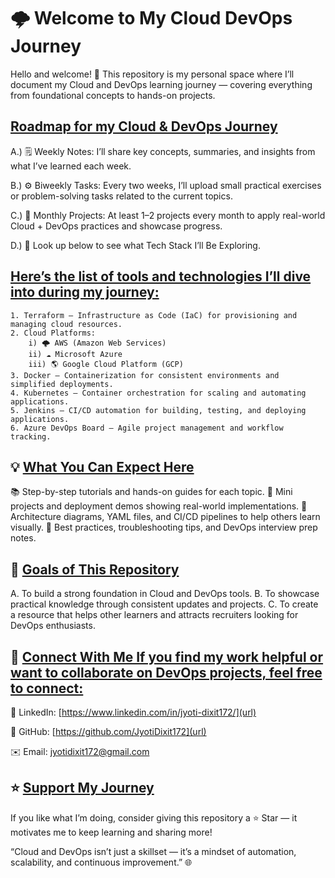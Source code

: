 # 🌩️ **Welcome to My Cloud DevOps Journey**

Hello and welcome! 👋 This repository is my personal space where I’ll document my Cloud and DevOps learning journey — covering everything from foundational concepts to hands-on projects.

## <ins>Roadmap for my Cloud & DevOps Journey</ins>

  A.) 🗒️ Weekly Notes: I’ll share key concepts, summaries, and insights from what I’ve learned each week.
  
  B.) ⚙️ Biweekly Tasks: Every two weeks, I’ll upload small practical exercises or problem-solving tasks related to the current topics.
  
  C.) 🚀 Monthly Projects: At least 1–2 projects every month to apply real-world Cloud + DevOps practices and showcase progress.
  
  D.) 🧠 Look up below to see what Tech Stack I’ll Be Exploring.

## <ins>Here’s the list of tools and technologies I’ll dive into during my journey:</ins>

    1. Terraform – Infrastructure as Code (IaC) for provisioning and managing cloud resources.
    2. Cloud Platforms:
        i) 🌩️ AWS (Amazon Web Services)
        ii) ☁️ Microsoft Azure
        iii) 🌎 Google Cloud Platform (GCP)
    3. Docker – Containerization for consistent environments and simplified deployments.
    4. Kubernetes – Container orchestration for scaling and automating applications.
    5. Jenkins – CI/CD automation for building, testing, and deploying applications.
    6. Azure DevOps Board – Agile project management and workflow tracking.
    
## 💡 <ins>What You Can Expect Here</ins>

📚 Step-by-step tutorials and hands-on guides for each topic. 
💼 Mini projects and deployment demos showing real-world implementations. 
🧩 Architecture diagrams, YAML files, and CI/CD pipelines to help others learn visually. 
🧠 Best practices, troubleshooting tips, and DevOps interview prep notes.

## 🌟 <ins>Goals of This Repository</ins>
  A. To build a strong foundation in Cloud and DevOps tools. 
  B. To showcase practical knowledge through consistent updates and projects. 
  C. To create a resource that helps other learners and attracts recruiters looking for DevOps enthusiasts.

## 🤝 <ins>Connect With Me If you find my work helpful or want to collaborate on DevOps projects, feel free to connect:</ins>

💼 LinkedIn: [https://www.linkedin.com/in/jyoti-dixit172/](url)

🐙 GitHub: [https://github.com/JyotiDixit172](url)

✉️ Email: [jyotidixit172@gmail.com](url)

## ⭐ <ins>Support My Journey</ins>

If you like what I’m doing, consider giving this repository a ⭐ Star — it motivates me to keep learning and sharing more!

“Cloud and DevOps isn’t just a skillset — it’s a mindset of automation, scalability, and continuous improvement.” 🌐
